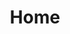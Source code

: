 ---
home: true,
title: Home
heroImage: /images/hero.gif
actions:
- text: 开始阅读
  link: /
  type: primary
features:
  - title: ⚡ Java
    details: Java 核心技术、JVM 原理、性能调优
  - title: 🌈 Spring
    details: Spring 、SpringBoot、SpringCloud 源码分析与实战
  - title: ⛅ 数据库
    details: MySQL、Redis 等数据库核心原理以及实战
  - title: 📐 设计模式
    details: 23 种设计模式实战、微服务设计模式、多线程设计模式
  - title: 🚀 数据结构与算法
    details: leetCode 刷题记录
  - title: 🎯 面试
    details: 全站式面试资料、帮助你快速复习技术栈
footer: MIT Licensed | Copyright © 2022-lvan
---